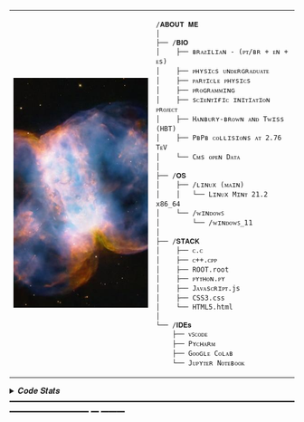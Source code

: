 <table>
  <tr>
    <td style="width: 50%;">
       <img src="https://github.com/estevamgd/estevamgd/blob/main/readme_image.jpg" alt="" style="width: 200%; border: none;"/>
    </td>
    <td style="width: 50%; vertical-align: top;">
</p>

    /𝐀𝐁𝐎𝐔𝐓 𝐌𝐄
    │
    ├── /𝐁𝐈𝐎
    │    ├── ʙʀᴀᴢɪʟɪᴀɴ - (ᴘᴛ/ʙʀ + ᴇɴ + ᴇs)
    │    ├── ᴘʜʏsɪᴄs ᴜɴᴅᴇʀɢʀᴀᴅᴜᴀᴛᴇ 
    │    ├── ᴘᴀʀᴛɪᴄʟᴇ ᴘʜʏsɪᴄs
    │    ├── ᴘʀᴏɢʀᴀᴍᴍɪɴɢ
    │    ├── sᴄɪᴇɴᴛɪғɪᴄ ɪɴɪᴛɪᴀᴛɪᴏɴ ᴘʀᴏᴊᴇᴄᴛ
    │    ├── Hᴀɴʙᴜʀʏ-ʙʀᴏᴡɴ ᴀɴᴅ Tᴡɪss (HBT)
    │    ├── PʙPʙ ᴄᴏʟʟɪsɪᴏɴs ᴀᴛ 2.76 TᴇV
    │    └── Cᴍs ᴏᴘᴇɴ Dᴀᴛᴀ
    │
    ├── /𝐎𝐒
    │    ├── /ʟɪɴᴜx (ᴍᴀɪɴ)
    │    │   └── Lɪɴᴜx Mɪɴᴛ 21.2 x86_64
    │    └── /ᴡɪɴᴅᴏᴡꜱ
    │        └── /ᴡɪɴᴅᴏᴡꜱ_𝟣𝟣
    │            
    ├── /𝐒𝐓𝐀𝐂𝐊
    │    ├── ᴄ.ᴄ
    │    ├── ᴄ++.ᴄᴘᴘ
    │    ├── ROOT.root
    │    ├── ᴘʏᴛʜᴏɴ.ᴘʏ
    │    ├── Jᴀᴠᴀsᴄʀɪᴘᴛ.js
    │    ├── CSS3.css
    │    └── HTML5.html
    │
    └── /𝐈𝐃𝐄𝐬
        ├── ᴠꜱᴄᴏᴅᴇ
        ├── Pʏᴄʜᴀʀᴍ
        ├── Gᴏᴏɢʟᴇ Cᴏʟᴀʙ
        └── Jᴜᴘʏᴛᴇʀ Nᴏᴛᴇʙᴏᴏᴋ
        
  </tr>
</table>
<details>
<summary> 𝑪𝒐𝒅𝒆 𝑺𝒕𝒂𝒕𝒔 ━━━━━━━━━━━━━━━━━━━━━━━━━━━━━━━━━━━━━━━━━━━━━━ ━ ━━━</summary>
<br>
  <img src="https://github-readme-stats.vercel.app/api/top-langs/?username=estevamgd&theme=vision-friendly-dark&hide_border=false&include_all_commits=false&count_private=true&layout=compact" height="163," alt="Languages" /> <img src="https://github-readme-stats.vercel.app/api?username=estevamgd&theme=vision-friendly-dark&hide_border=false&include_all_commits=false&count_private=true" height="163" alt="stats graph"  />
<br>
</details>
